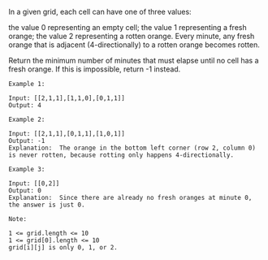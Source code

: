 In a given grid, each cell can have one of three values:

the value 0 representing an empty cell;
the value 1 representing a fresh orange;
the value 2 representing a rotten orange.
Every minute, any fresh orange that is adjacent (4-directionally) to a rotten orange becomes rotten.

Return the minimum number of minutes that must elapse until no cell has a fresh orange.  If this is impossible, return -1 instead.

 
```
Example 1:

Input: [[2,1,1],[1,1,0],[0,1,1]]
Output: 4

Example 2:

Input: [[2,1,1],[0,1,1],[1,0,1]]
Output: -1
Explanation:  The orange in the bottom left corner (row 2, column 0) is never rotten, because rotting only happens 4-directionally.

Example 3:

Input: [[0,2]]
Output: 0
Explanation:  Since there are already no fresh oranges at minute 0, the answer is just 0.

Note:

1 <= grid.length <= 10
1 <= grid[0].length <= 10
grid[i][j] is only 0, 1, or 2.
 
```
